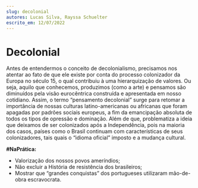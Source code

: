 ```yaml
---
slug: decolonial
autores: Lucas Silva, Rayssa Schuelter
escrito_em: 12/07/2022
---
```


# Decolonial
Antes de entendermos o conceito de decolonialismo, precisamos nos atentar ao fato de que ele existe por conta do processo colonizador da Europa no século 15, o qual contribuiu à uma hierarquização de valores. Ou seja, aquilo que conhecemos, produzimos (como a arte) e pensamos são diminuídos pela visão eurocêntrica construída e apresentada em nosso cotidiano. Assim, o termo “pensamento decolonial” surge para retomar a importância de nossas culturas latino-americanas ou africanas que foram apagadas por padrões sociais europeus, a fim da emancipação absoluta de todos os tipos de opressão e dominação. Além de que, problematiza a ideia que deixamos de ser colonizados após a Independência, pois na maioria dos casos, países como o Brasil continuam com características de seus colonizadores, tais quais o “idioma oficial” imposto e a mudança cultural.

**#NaPrática:** 
- Valorização dos nossos povos ameríndios;
- Não excluir a História de resistência dos brasileiros;
- Mostrar que “grandes conquistas” dos portugueses utilizaram mão-de-obra escravocrata.
	
